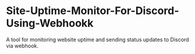 # Site-Uptime-Monitor-For-Discord-Using-Webhookk
A tool for monitoring website uptime and sending status updates to Discord via webhook.
